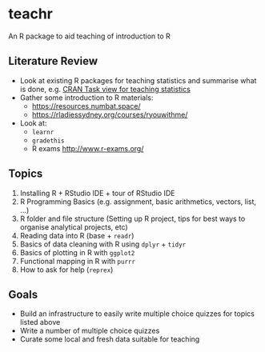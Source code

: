 # teachr
An R package to aid teaching of introduction to R


## Literature Review

* Look at existing R packages for teaching statistics and summarise what is done, e.g. [CRAN Task view for teaching statistics](https://cran.r-project.org/web/views/TeachingStatistics.html)
* Gather some introduction to R materials: 
  * https://resources.numbat.space/
  * https://rladiessydney.org/courses/ryouwithme/
* Look at:
  * `learnr`
  * `gradethis`
  * R exams http://www.r-exams.org/


## Topics

1. Installing R + RStudio IDE + tour of RStudio IDE
2. R Programming Basics (e.g. assignment, basic arithmetics, vectors, list, ...)
3. R folder and file structure (Setting up R project, tips for best ways to organise analytical projects, etc)
4. Reading data into R (base + `readr`)
5. Basics of data cleaning with R using `dplyr` + `tidyr` 
6. Basics of plotting in R with `ggplot2`
7. Functional mapping in R with `purrr`
8. How to ask for help (`reprex`)


## Goals 

* Build an infrastructure to easily write multiple choice quizzes for topics listed above
* Write a number of multiple choice quizzes 
* Curate some local and fresh data suitable for teaching
